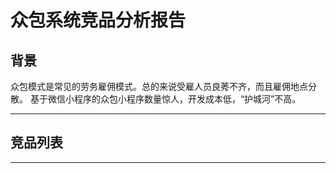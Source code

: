 # 众包系统竞品分析报告

## 背景


 众包模式是常见的劳务雇佣模式。总的来说受雇人员良莠不齐，而且雇佣地点分散。 基于微信小程序的众包小程序数量惊人，开发成本低，“护城河”不高。

-----

## 竞品列表







-----
